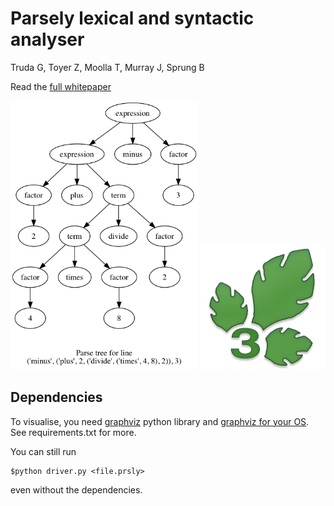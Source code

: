# Parsely lexical and syntactic analyser

Truda G, Toyer Z, Moolla T, Murray J, Sprung B

Read the [full whitepaper](http://bit.ly/parselyPaper)

<p align="center">
	<img src="samples/parse.png" width="300px"></img>
	<img src="logo.png" width="200px"></img>
</p>


## Dependencies

To visualise, you need [graphviz](http://graphviz.readthedocs.io/en/stable/manual.html#installation) python library and [graphviz for your OS](http://www.graphviz.org/download/). See requirements.txt for more.

You can still run
```
$python driver.py <file.prsly>
```
even without the dependencies.
